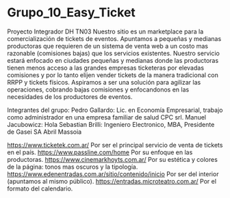 # Grupo_10_Easy_Ticket
Proyecto Integrador DH TN03
Nuestro sitio es un marketplace para la comercialización de tickets de eventos. Apuntamos a pequeñas y medianas productoras que requieren de un sistema de venta web a un costo mas razonable (comisiones bajas) que los servicios existentes. Nuestro servicio estará enfocado en ciudades pequeñas y medianas donde las productoras tienen menos acceso a  las grandes empresas ticketeras por elevadas comisiones y por lo tanto elijen vender tickets de la manera tradicional con RRPP y tickets físicos. Aspiramos a ser una solución para agilizar las operaciones, cobrando bajas comisiones y enfocandonos en las necesidades de los productores de eventos. 

Integrantes del grupo:
Pedro Gallardo: Lic. en Economía Empresarial, trabajo como administrador en una empresa familiar de salud CPC srl.
Manuel Jacubowicz: Hola
Sebastian Brilli: Ingeniero Electronico, MBA, Presidente de Gasei SA
Abril Massoia

https://www.ticketek.com.ar/ Por ser el principal servicio de venta de tickets en el país.
https://www.passline.com/home Por su enfoque en las productoras.
https://www.cinemarkhoyts.com.ar/ Por su estética y colores de la página: tonos mas oscuros y la tipología.
https://www.edenentradas.com.ar/sitio/contenido/inicio Por ser del interior (apuntamos al mismo público). 
https://entradas.microteatro.com.ar/ Por el formato del calendario.


